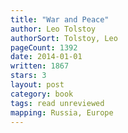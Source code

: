 ```yaml
---
title: "War and Peace"
author: Leo Tolstoy
authorSort: Tolstoy, Leo
pageCount: 1392
date: 2014-01-01
written: 1867
stars: 3
layout: post
category: book
tags: read unreviewed
mapping: Russia, Europe
---
```

